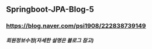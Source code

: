 ## Springboot-JPA-Blog-5

### https://blog.naver.com/psi1908/222838739149

##### 회원정보수정(자세한 설명은 블로그 참고)
